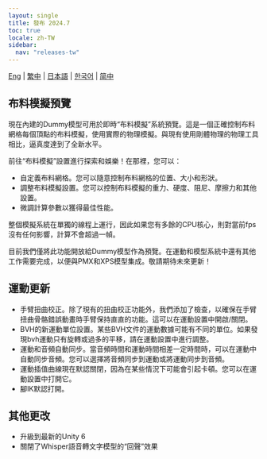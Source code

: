 ```yaml
---
layout: single
title: 發布 2024.7
toc: true
locale: zh-TW
sidebar:
  nav: "releases-tw"
---
```

[Eng](/dancexr/releases/2024.7) | [繁中](/tw/dancexr/releases/2024.7) | [日本語](/jp/dancexr/releases/2024.7) | [한국어](/kr/dancexr/releases/2024.7) | [简中](/zh/dancexr/releases/2024.7)

## 布料模擬預覽

現在內建的Dummy模型可用於即時“布料模擬”系統預覽。這是一個正確控制布料網格每個頂點的布料模擬，使用實際的物理模擬。與現有使用剛體物理的物理工具相比，逼真度達到了全新水平。

前往“布料模擬”設置進行探索和娛樂！在那裡，您可以：

* 自定義布料網格。您可以隨意控制布料網格的位置、大小和形狀。
* 調整布料模擬設置。您可以控制布料模擬的重力、硬度、阻尼、摩擦力和其他設置。
* 微調計算參數以獲得最佳性能。

整個模擬系統在單獨的線程上運行，因此如果您有多餘的CPU核心，則對當前fps沒有任何影響，計算不會超過一幀。

目前我們僅將此功能開放給Dummy模型作為預覽。在運動和模型系統中還有其他工作需要完成，以便與PMX和XPS模型集成。敬請期待未來更新！

## 運動更新
* 手臂扭曲校正。除了現有的扭曲校正功能外，我們添加了檢查，以確保在手臂扭曲骨骼錯誤動畫時手臂保持直直的功能。這可以在運動設置中開啟/關閉。
* BVH的新運動單位設置。某些BVH文件的運動數據可能有不同的單位。如果發現bvh運動只有旋轉或過多的平移，請在運動設置中進行調整。
* 運動和音頻自動同步。當音頻時間和運動時間相差一定時間時，可以在運動中自動同步音頻。您可以選擇將音頻同步到運動或將運動同步到音頻。
* 運動插值曲線現在默認關閉，因為在某些情況下可能會引起卡頓。您可以在運動設置中打開它。
* 腳IK默認打開。

## 其他更改
* 升級到最新的Unity 6
* 關閉了Whisper語音轉文字模型的“回聲”效果